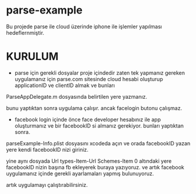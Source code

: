 parse-example
=============


Bu projede parse ile cloud üzerinde iphone ile işlemler yapılması hedeflernmiştir.

KURULUM
=======

- parse için gerekli dosyalar proje içindedir zaten tek yapmanız gereken uygulamanız için parse.com sitesinde cloud hesabi oluşturup applicationID ve clientID almak ve bunları

ParseAppDelegate.m dosyasında belirtilen yere yazmanız.

bunu yaptıktan sonra uygulama çalışır. ancak facelogin butonu çalışmaz.

- facebook login içinde önce face developer hesabınız ile app oluşturmanız ve bir facebookID si almanız gerekiyor. bunları yaptıktan sonra.

parseExample-Info.plist dosyasını xcodeda açın ve orada facebookID yazan yere kendi facebookID nizi giriniz.

yine aynı dosyada Url types-Item-Url Schemes-Item 0 altındaki yere facebookID nizin başına fb ekleyerek buraya yazıyoruz. ve artık facebook uygulamanız içinde gerekli ayarlamaları yapmış bulunuyoruz.

artık uygulamayı çalıştırabilirsiniz.